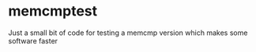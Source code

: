 # memcmptest
Just a small bit of code for testing a memcmp version which makes some software faster
